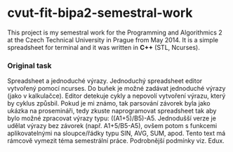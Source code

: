 # cvut-fit-bipa2-semestral-work
This project is my semestral work for the Programming and Algorithmics 2
at the Czech Technical University in Prague from May 2014.
It is a simple spreadsheet for terminal and it was written in **C++** (STL, Ncurses).

### Original task
Spreadsheet a jednoduché výrazy. Jednoduchý spreadsheet editor vytvořený pomocí ncurses. Do buňek je možné zadávat jednoduché výrazy (jako v kalkulačce). Editor detekuje cykly a nepovolí vytvoření výrazu, který by cyklus způsbil. Pokud je mi známo, tak parsování závorek byla jako ukázka na prosemináři, tedy zkuste naprogramovat spreadsheet tak aby bylo možné zpracovat výrazy typu: ((A1+5)/B5)-A5. Jednodušší verze je udělat výrazy bez závorek (např. A1+5/B5-A5), ovšem potom s funkcemi aplikovatelnými na sloupce/řádky typu SIN, AVG, SUM, apod. Tento text má rámcově vymezit téma semestrální práce. Podrobnější podmínky viz. Edux.
